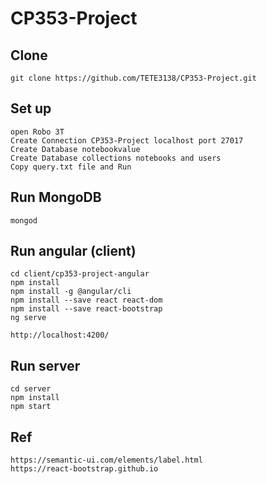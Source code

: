 # CP353-Project
## Clone
```
git clone https://github.com/TETE3138/CP353-Project.git
```

## Set up
```
open Robo 3T
Create Connection CP353-Project localhost port 27017
Create Database notebookvalue
Create Database collections notebooks and users
Copy query.txt file and Run
```
## Run MongoDB
```
mongod
```

## Run angular (client)
```
cd client/cp353-project-angular
npm install
npm install -g @angular/cli
npm install --save react react-dom
npm install --save react-bootstrap
ng serve
```
```
http://localhost:4200/
```

## Run server
```
cd server
npm install
npm start
```

## Ref
```
https://semantic-ui.com/elements/label.html
https://react-bootstrap.github.io
```
